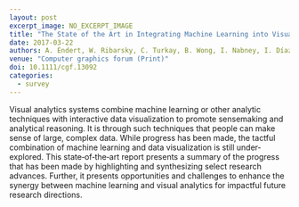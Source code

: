 ```yaml
---
layout: post
excerpt_image: NO_EXCERPT_IMAGE
title: "The State of the Art in Integrating Machine Learning into Visual Analytics"
date: 2017-03-22
authors: A. Endert, W. Ribarsky, C. Turkay, B. Wong, I. Nabney, I. Díaz Blanco & F. Rossi
venue: "Computer graphics forum (Print)"
doi: 10.1111/cgf.13092
categories:
  - survey
---
```

Visual analytics systems combine machine learning or other analytic techniques with interactive data visualization to promote sensemaking and analytical reasoning. It is through such techniques that people can make sense of large, complex data. While progress has been made, the tactful combination of machine learning and data visualization is still under‐explored. This state‐of‐the‐art report presents a summary of the progress that has been made by highlighting and synthesizing select research advances. Further, it presents opportunities and challenges to enhance the synergy between machine learning and visual analytics for impactful future research directions.

